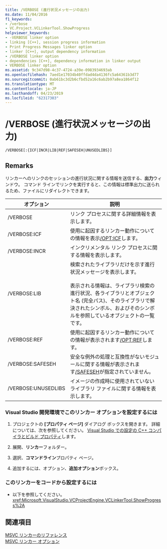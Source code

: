 ```yaml
---
title: /VERBOSE (進行状況メッセージの出力)
ms.date: 11/04/2016
f1_keywords:
- /verbose
- VC.Project.VCLinkerTool.ShowProgress
helpviewer_keywords:
- -VERBOSE linker option
- linking [C++], session progress information
- Print Progress Messages linker option
- linker [C++], output dependency information
- /VERBOSE linker option
- dependencies [C++], dependency information in linker output
- VERBOSE linker option
ms.assetid: 9c347d98-4c37-4724-a39e-0983934693ab
ms.openlocfilehash: 7aed1e17034b40ffdad4da4136fc5a64361b3d77
ms.sourcegitcommit: 0ab61bc3d2b6cfbd52a16c6ab2b97a8ea1864f12
ms.translationtype: MT
ms.contentlocale: ja-JP
ms.lasthandoff: 04/23/2019
ms.locfileid: "62317303"
---
```

# <a name="verbose-print-progress-messages"></a>/VERBOSE (進行状況メッセージの出力)

```
/VERBOSE[:{ICF|INCR|LIB|REF|SAFESEH|UNUSEDLIBS}]
```

## <a name="remarks"></a>Remarks

リンカーへのリンクのセッションの進行状況に関する情報を送信する、**出力**ウィンドウ。 コマンド ラインでリンクを実行すると、この情報は標準出力に送られるため、ファイルにリダイレクトできます。

|オプション|説明|
|------------|-----------------|
|/VERBOSE|リンク プロセスに関する詳細情報を表示します。|
|/VERBOSE:ICF|使用に起因するリンカー動作についての情報を表示[/OPT:ICF](opt-optimizations.md)します。|
|/VERBOSE:INCR|インクリメンタル リンク プロセスに関する情報を表示します。|
|/VERBOSE:LIB|検索されたライブラリだけを示す進行状況メッセージを表示します。<br /><br /> 表示される情報は、ライブラリ検索の進行状況、各ライブラリとオブジェクト名 (完全パス)、そのライブラリで解決されたシンボル、およびそのシンボルを参照しているオブジェクトの一覧です。|
|/VERBOSE:REF|使用に起因するリンカー動作についての情報が表示されます[/OPT:REF](opt-optimizations.md)します。|
|/VERBOSE:SAFESEH|安全な例外の処理と互換性がないモジュールに関する情報が表示されます[/SAFESEH](safeseh-image-has-safe-exception-handlers.md)が指定されていません。|
|/VERBOSE:UNUSEDLIBS|イメージの作成時に使用されていないライブラリ ファイルに関する情報を表示します。|

### <a name="to-set-this-linker-option-in-the-visual-studio-development-environment"></a>Visual Studio 開発環境でこのリンカー オプションを設定するには

1. プロジェクトの **[プロパティ ページ]** ダイアログ ボックスを開きます。 詳細については、次を参照してください。 [Visual Studio での設定の C++ コンパイラとビルド プロパティ](../working-with-project-properties.md)します。

1. 展開、**リンカー**フォルダー。

1. 選択、**コマンドライン**プロパティ ページ。

1. 追加するには、オプション、**追加オプション**ボックス。

### <a name="to-set-this-linker-option-programmatically"></a>このリンカーをコードから設定するには

- 以下を参照してください。<xref:Microsoft.VisualStudio.VCProjectEngine.VCLinkerTool.ShowProgress%2A>

## <a name="see-also"></a>関連項目

[MSVC リンカーのリファレンス](linking.md)<br/>
[MSVC リンカー オプション](linker-options.md)
